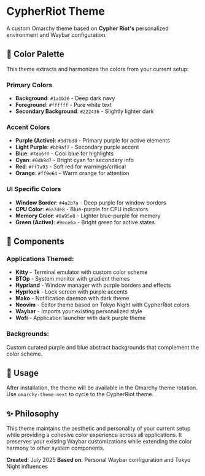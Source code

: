 # CypherRiot Theme

A custom Omarchy theme based on **Cypher Riot's** personalized environment and Waybar configuration.

## 🎨 Color Palette

This theme extracts and harmonizes the colors from your current setup:

### Primary Colors

- **Background**: `#1a1b26` - Deep dark navy
- **Foreground**: `#ffffff` - Pure white text
- **Secondary Background**: `#222436` - Slightly lighter dark

### Accent Colors

- **Purple (Active)**: `#9d7bd8` - Primary purple for active elements
- **Light Purple**: `#bb9af7` - Secondary purple accent
- **Blue**: `#7da6ff` - Cool blue for highlights
- **Cyan**: `#0db9d7` - Bright cyan for secondary info
- **Red**: `#ff7a93` - Soft red for warnings/critical
- **Orange**: `#ff9e64` - Warm orange for attention

### UI Specific Colors

- **Window Border**: `#4a2b7a` - Deep purple for window borders
- **CPU Color**: `#6a7de8` - Blue-purple for CPU indicators
- **Memory Color**: `#8a95e8` - Lighter blue-purple for memory
- **Green (Active)**: `#9ece6a` - Bright green for active states

## 📁 Components

### Applications Themed:

- **Kitty** - Terminal emulator with custom color scheme
- **BTOp** - System monitor with gradient themes
- **Hyprland** - Window manager with purple borders and effects
- **Hyprlock** - Lock screen with purple accents
- **Mako** - Notification daemon with dark theme
- **Neovim** - Editor theme based on Tokyo Night with CypherRiot colors
- **Waybar** - Imports your existing personalized style
- **Wofi** - Application launcher with dark purple theme

### Backgrounds:

Custom curated purple and blue abstract backgrounds that complement the color scheme.

## 🚀 Usage

After installation, the theme will be available in the Omarchy theme rotation. Use `omarchy-theme-next` to cycle to the CypherRiot theme.

## ✨ Philosophy

This theme maintains the aesthetic and personality of your current setup while providing a cohesive color experience across all applications. It preserves your existing Waybar customizations while extending the color harmony to other system components.

**Created**: July 2025
**Based on**: Personal Waybar configuration and Tokyo Night influences
